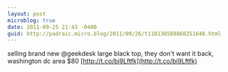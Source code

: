 ```yaml
---
layout: post
microblog: true
date: 2011-09-25 21:43 -0400
guid: http://padraic.micro.blog/2011/09/26/t118138588868251648.html
---
```

selling brand new @geekdesk large black top, they don't want it back, washington dc area $80 [http://t.co/bi9Lftfk](http://t.co/bi9Lftfk)
